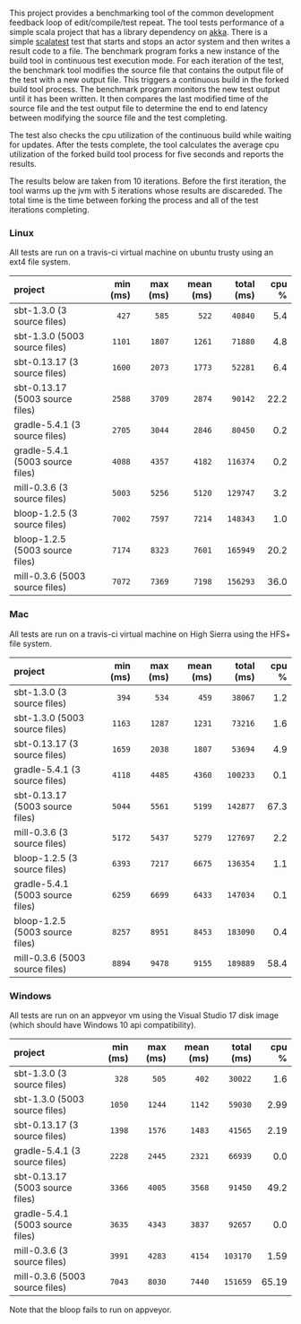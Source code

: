 This project provides a benchmarking tool of the common development
feedback loop of edit/compile/test repeat. The tool tests performance
of a simple scala project that has a library dependency on
[akka](https://akka.io). There is a simple [scalatest](http://www.scalatest.org)
test that starts and stops an actor system and then writes a result
code to a file. The benchmark program forks a new instance of the build
tool in continuous test execution mode. For each iteration of the test,
the benchmark tool modifies the source file that contains the output file
of the test with a new output file. This triggers a continuous build in the
forked build tool process. The benchmark program monitors the new test output
until it has been written. It then compares the last modified time of the source
file and the test output file to determine the end to end latency between
modifying the source file and the test completing.

The test also checks the cpu utilization of the continuous build while waiting
for updates. After the tests complete, the tool calculates the average cpu
utilization of the forked build tool process for five seconds and reports the
results.

The results below are taken from 10 iterations. Before the first iteration,
the tool warms up the jvm with 5 iterations whose results are discareded. The
total time is the time between forking the process and all of the test iterations
completing.

### Linux
All tests are run on a travis-ci virtual machine on ubuntu trusty using an ext4
file system.

project | min (ms) | max (ms) | mean (ms) | total (ms) | cpu % |
:------- | -------: | -------: | --------: | ---------: | ----: |
sbt-1.3.0 (3 source files) |` 427 `|` 585 `|` 522 `|` 40840 `| 5.4
sbt-1.3.0 (5003 source files) |` 1101 `|` 1807 `|` 1261 `|` 71880 `| 4.8
sbt-0.13.17 (3 source files) |` 1600 `|` 2073 `|` 1773 `|` 52281 `| 6.4
sbt-0.13.17 (5003 source files) |` 2588 `|` 3709 `|` 2874 `|` 90142 `| 22.2
gradle-5.4.1 (3 source files) |` 2705 `|` 3044 `|` 2846 `|` 80450 `| 0.2
gradle-5.4.1 (5003 source files) |` 4088 `|` 4357 `|` 4182 `|` 116374 `| 0.2
mill-0.3.6 (3 source files) |` 5003 `|` 5256 `|` 5120 `|` 129747 `| 3.2
bloop-1.2.5 (3 source files) |` 7002 `|` 7597 `|` 7214 `|` 148343 `| 1.0
bloop-1.2.5 (5003 source files) |` 7174 `|` 8323 `|` 7601 `|` 165949 `| 20.2
mill-0.3.6 (5003 source files) |` 7072 `|` 7369 `|` 7198 `|` 156293 `| 36.0

### Mac
All tests are run on a travis-ci virtual machine on High Sierra using the HFS+
file system.

project | min (ms) | max (ms) | mean (ms) | total (ms) | cpu % |
:------- | -------: | -------: | --------: | ---------: | ----: |
sbt-1.3.0 (3 source files) |` 394 `|` 534 `|` 459 `|` 38067 `| 1.2
sbt-1.3.0 (5003 source files) |` 1163 `|` 1287 `|` 1231 `|` 73216 `| 1.6
sbt-0.13.17 (3 source files) |` 1659 `|` 2038 `|` 1807 `|` 53694 `| 4.9
gradle-5.4.1 (3 source files) |` 4118 `|` 4485 `|` 4360 `|` 100233 `| 0.1
sbt-0.13.17 (5003 source files) |` 5044 `|` 5561 `|` 5199 `|` 142877 `| 67.3
mill-0.3.6 (3 source files) |` 5172 `|` 5437 `|` 5279 `|` 127697 `| 2.2
bloop-1.2.5 (3 source files) |` 6393 `|` 7217 `|` 6675 `|` 136354 `| 1.1
gradle-5.4.1 (5003 source files) |` 6259 `|` 6699 `|` 6433 `|` 147034 `| 0.1
bloop-1.2.5 (5003 source files) |` 8257 `|` 8951 `|` 8453 `|` 183090 `| 0.4
mill-0.3.6 (5003 source files) |` 8894 `|` 9478 `|` 9155 `|` 189889 `| 58.4

### Windows
All tests are run on an appveyor vm using the Visual Studio 17 disk image (which
should have Windows 10 api compatibility).

project | min (ms) | max (ms) | mean (ms) | total (ms) | cpu % |
:------- | -------: | -------: | --------: | ---------: | ----: |
sbt-1.3.0 (3 source files) |` 328 `|` 505 `|` 402 `|` 30022 `| 1.6
sbt-1.3.0 (5003 source files) |` 1050 `|` 1244 `|` 1142 `|` 59030 `| 2.99
sbt-0.13.17 (3 source files) |` 1398 `|` 1576 `|` 1483 `|` 41565 `| 2.19
gradle-5.4.1 (3 source files) |` 2228 `|` 2445 `|` 2321 `|` 66939 `| 0.0
sbt-0.13.17 (5003 source files) |` 3366 `|` 4005 `|` 3568 `|` 91450 `| 49.2
gradle-5.4.1 (5003 source files) |` 3635 `|` 4343 `|` 3837 `|` 92657 `| 0.0
mill-0.3.6 (3 source files) |` 3991 `|` 4283 `|` 4154 `|` 103170 `| 1.59
mill-0.3.6 (5003 source files) |` 7043 `|` 8030 `|` 7440 `|` 151659 `| 65.19

Note that the bloop fails to run on appveyor.
